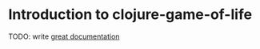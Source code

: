 # Introduction to clojure-game-of-life

TODO: write [great documentation](http://jacobian.org/writing/what-to-write/)

